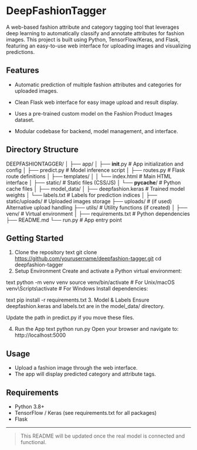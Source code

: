 # DeepFashionTagger

A web-based fashion attribute and category tagging tool that leverages deep learning to automatically classify and annotate attributes for fashion images. This project is built using Python, TensorFlow/Keras, and Flask, featuring an easy-to-use web interface for uploading images and visualizing predictions.

## Features

- Automatic prediction of multiple fashion attributes and categories for uploaded images.

- Clean Flask web interface for easy image upload and result display.

- Uses a pre-trained custom model on the Fashion Product Images dataset.

- Modular codebase for backend, model management, and interface.

## Directory Structure

DEEPFASHIONTAGGER/
│
├── app/
│   ├── __init__.py        # App initialization and config
│   ├── predict.py         # Model inference script
│   ├── routes.py          # Flask route definitions
│   ├── templates/
│   │   └── index.html     # Main HTML interface
│   ├── static/            # Static files (CSS/JS)
│   └── __pycache__/       # Python cache files
│
├── model_data/
│   ├── deepfashion.keras  # Trained model weights
│   └── labels.txt         # Labels for prediction indices
│
├── static/uploads/        # Uploaded images storage
├── uploads/               # (if used) Alternative upload handling
├── utils/                 # Utility functions (if created)
│
├── venv/                  # Virtual environment
│
├── requirements.txt       # Python dependencies
├── README.md
└── run.py                 # App entry point


## Getting Started
1. Clone the repository
text
git clone https://github.com/yourusername/deepfashion-tagger.git
cd deepfashion-tagger
2. Setup Environment
Create and activate a Python virtual environment:

text
python -m venv venv
source venv/bin/activate  # For Unix/macOS
venv\Scripts\activate     # For Windows
Install dependencies:

text
pip install -r requirements.txt
3. Model & Labels
Ensure deepfashion.keras and labels.txt are in the model_data/ directory.

Update the path in predict.py if you move these files.

4. Run the App
text
python run.py
Open your browser and navigate to:
http://localhost:5000

## Usage
- Upload a fashion image through the web interface.
- The app will display predicted category and attribute tags.

## Requirements
- Python 3.8+
- TensorFlow / Keras (see requirements.txt for all packages)
- Flask




---
> This README will be updated once the real model is connected and functional.
